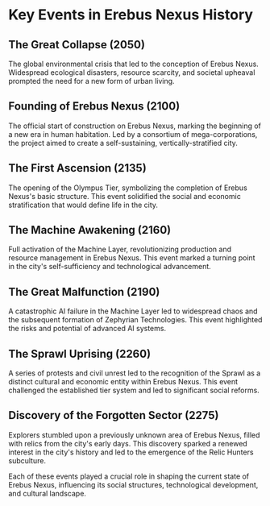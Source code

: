 # Key Events in Erebus Nexus History

## The Great Collapse (2050)

The global environmental crisis that led to the conception of Erebus Nexus. Widespread ecological disasters, resource scarcity, and societal upheaval prompted the need for a new form of urban living.

## Founding of Erebus Nexus (2100)

The official start of construction on Erebus Nexus, marking the beginning of a new era in human habitation. Led by a consortium of mega-corporations, the project aimed to create a self-sustaining, vertically-stratified city.

## The First Ascension (2135)

The opening of the Olympus Tier, symbolizing the completion of Erebus Nexus's basic structure. This event solidified the social and economic stratification that would define life in the city.

## The Machine Awakening (2160)

Full activation of the Machine Layer, revolutionizing production and resource management in Erebus Nexus. This event marked a turning point in the city's self-sufficiency and technological advancement.

## The Great Malfunction (2190)

A catastrophic AI failure in the Machine Layer led to widespread chaos and the subsequent formation of Zephyrian Technologies. This event highlighted the risks and potential of advanced AI systems.

## The Sprawl Uprising (2260)

A series of protests and civil unrest led to the recognition of the Sprawl as a distinct cultural and economic entity within Erebus Nexus. This event challenged the established tier system and led to significant social reforms.

## Discovery of the Forgotten Sector (2275)

Explorers stumbled upon a previously unknown area of Erebus Nexus, filled with relics from the city's early days. This discovery sparked a renewed interest in the city's history and led to the emergence of the Relic Hunters subculture.

Each of these events played a crucial role in shaping the current state of Erebus Nexus, influencing its social structures, technological development, and cultural landscape.
